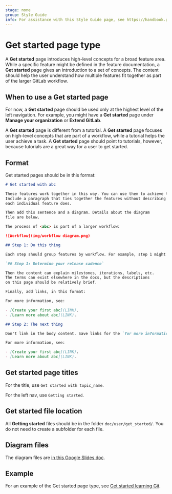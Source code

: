 ```yaml
---
stage: none
group: Style Guide
info: For assistance with this Style Guide page, see https://handbook.gitlab.com/handbook/product/ux/technical-writing/#assignments-to-other-projects-and-subjects.
---
```


# Get started page type

A **Get started** page introduces high-level concepts for a broad feature area.
While a specific feature might be defined in the feature documentation,
a **Get started** page gives an introduction to a set of concepts.
The content should help the user understand how multiple features fit together
as part of the larger GitLab workflow.

## When to use a Get started page

For now, a **Get started** page should be used only at the highest level of the left navigation.
For example, you might have a **Get started** page under **Manage your organization** or **Extend GitLab**.

A **Get started** page is different from a tutorial. A **Get started** page focuses on high-level
concepts that are part of a workflow, while a tutorial helps the user achieve a task.
A **Get started** page should point to tutorials, however, because tutorials are a great way for a user to get started.

## Format

Get started pages should be in this format:

```markdown
# Get started with abc

These features work together in this way. You can use them to achieve these goals.
Include a paragraph that ties together the features without describing what
each individual feature does.

Then add this sentence and a diagram. Details about the diagram
file are below.

The process of <abc> is part of a larger workflow:

![Workflow](img/workflow diagram.png)

## Step 1: Do this thing

Each step should group features by workflow. For example, step 1 might be:

`## Step 1: Determine your release cadence`

Then the content can explain milestones, iterations, labels, etc.
The terms can exist elsewhere in the docs, but the descriptions
on this page should be relatively brief.

Finally, add links, in this format:

For more information, see:

- [Create your first abc](LINK).
- [Learn more about abc](LINK).

## Step 2: The next thing

Don't link in the body content. Save links for the `for more information` area.

For more information, see:

- [Create your first abc](LINK).
- [Learn more about abc](LINK).
```

## Get started page titles

For the title, use `Get started with topic_name`.

For the left nav, use `Getting started`.

## Get started file location

All **Getting started** files should be in the folder `doc/user/get_started/`.
You do not need to create a subfolder for each file.

## Diagram files

The diagram files are [in this Google Slides doc](https://docs.google.com/presentation/d/19spBwRAb4QNoTdZofR37TkBBFBPcmh4196ae3lX1ngQ/edit?usp=sharing).

## Example

For an example of the Get started page type,
see [Get started learning Git](../../../topics/git/get_started.md).
